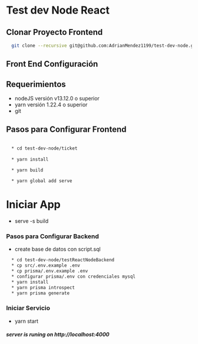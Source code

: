 # Test dev Node React


## Clonar Proyecto Frontend

``` sh
  git clone --recursive git@github.com:AdrianMendez1199/test-dev-node.git
```


## Front End Configuración

 ## Requerimientos
  * nodeJS versión v13.12.0 o superior 
  * yarn versión 1.22.4 o superior
  * git 

  ## Pasos para Configurar Frontend
  ``` sh 
  
    * cd test-dev-node/ticket
    
    * yarn install    
    
    * yarn build 

    * yarn global add serve

  ```

  # Iniciar App
  * serve -s build


 ### Pasos para Configurar Backend

   * create base de datos con script.sql

  ``` sh      
    * cd test-dev-node/testReactNodeBackend 
    * cp src/.env.example .env
    * cp prisma/.env.example .env
    * configurar prisma/.env con credenciales mysql 
    * yarn install    
    * yarn prisma introspect
    * yarn prisma generate
  ```

  ### Iniciar Servicio
  * yarn start

  ##### server is runing on http://localhost:4000
 
